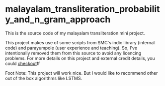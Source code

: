 # malayalam_transliteration_probability_and_n_gram_approach
This is the source code of my malayalam transliteration mini project.

This project makes use of some scripts from SMC's indic library (internal code) and parayumpole (user experience and teaching). So, I've intentionally removed them from this source to avoid any licencing problems. 
For more details on this project and external credit details, you could [checkout](http://freakeinstein.github.io/2016/05/30/Breaking-down-language-transliteration-phonetic-translation-Project-version-1/)ff

Foot Note: This project will work nice. But I would like to recommend other out of the box algorithms like LSTMS. 
